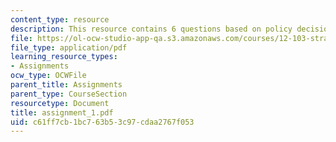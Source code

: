 ```yaml
---
content_type: resource
description: This resource contains 6 questions based on policy decision.
file: https://ol-ocw-studio-app-qa.s3.amazonaws.com/courses/12-103-strange-bedfellows-science-and-environmental-policy-fall-2005/c61ff7cb1bc763b53c97cdaa2767f053_assignment_1.pdf
file_type: application/pdf
learning_resource_types:
- Assignments
ocw_type: OCWFile
parent_title: Assignments
parent_type: CourseSection
resourcetype: Document
title: assignment_1.pdf
uid: c61ff7cb-1bc7-63b5-3c97-cdaa2767f053
---
```

